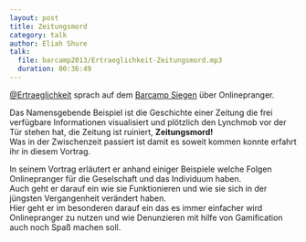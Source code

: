 ```yaml
---
layout: post
title: Zeitungsmord
category: talk
author: Eliah Shure
talk:
  file: barcamp2013/Ertraeglichkeit-Zeitungsmord.mp3
  duration: 00:36:49
---
```

[@Ertraeglichkeit](https://twitter.com/Ertraeglichkeit) sprach auf dem [Barcamp Siegen](http://barcamp-siegen.de/) über Onlinepranger.  

Das Namensgebende Beispiel ist die Geschichte einer Zeitung die frei verfügbare Informationen visualisiert und plötzlich den Lynchmob vor der Tür stehen hat, die Zeitung ist ruiniert, __Zeitungsmord!__  
Was in der Zwischenzeit passiert ist damit es soweit kommen konnte erfahrt ihr in diesem Vortrag.  

<!-- break -->

In seinem Vortrag erläutert er anhand einiger Beispiele welche Folgen Onlinepranger für die Geselschaft und das Individuum haben.  
Auch geht er darauf ein wie sie Funktionieren und wie sie sich in der jüngsten Vergangenheit verändert haben.  
Hier geht er im besonderen darauf ein das es immer einfacher wird Onlinepranger zu nutzen und wie Denunzieren mit hilfe von Gamification auch noch Spaß machen soll.  
